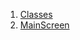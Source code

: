 

1. [Classes](views_main_screen/views_main_screen-library.html#classes)
2. [MainScreen](views_main_screen/MainScreen-class.html)
